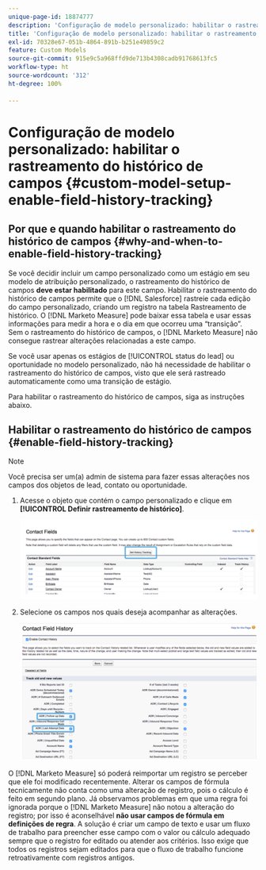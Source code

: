 ```yaml
---
unique-page-id: 18874777
description: 'Configuração de modelo personalizado: habilitar o rastreamento do histórico de campos -  [!DNL Marketo Measure]'
title: 'Configuração de modelo personalizado: habilitar o rastreamento do histórico de campos'
exl-id: 70328e67-051b-4864-891b-b251e49859c2
feature: Custom Models
source-git-commit: 915e9c5a968ffd9de713b4308cadb91768613fc5
workflow-type: ht
source-wordcount: '312'
ht-degree: 100%

---
```


# Configuração de modelo personalizado: habilitar o rastreamento do histórico de campos {#custom-model-setup-enable-field-history-tracking}

## Por que e quando habilitar o rastreamento do histórico de campos {#why-and-when-to-enable-field-history-tracking}

Se você decidir incluir um campo personalizado como um estágio em seu modelo de atribuição personalizado, o rastreamento do histórico de campos **deve estar habilitado** para este campo. Habilitar o rastreamento do histórico de campos permite que o [!DNL Salesforce] rastreie cada edição do campo personalizado, criando um registro na tabela Rastreamento de histórico. O [!DNL Marketo Measure] pode baixar essa tabela e usar essas informações para medir a hora e o dia em que ocorreu uma “transição”. Sem o rastreamento do histórico de campos, o [!DNL Marketo Measure] não consegue rastrear alterações relacionadas a este campo.

Se você usar apenas os estágios de [!UICONTROL status do lead] ou oportunidade no modelo personalizado, não há necessidade de habilitar o rastreamento do histórico de campos, visto que ele será rastreado automaticamente como uma transição de estágio.

Para habilitar o rastreamento do histórico de campos, siga as instruções abaixo.

## Habilitar o rastreamento do histórico de campos {#enable-field-history-tracking}

>[!NOTE]
>
>Você precisa ser um(a) admin de sistema para fazer essas alterações nos campos dos objetos de lead, contato ou oportunidade.

1. Acesse o objeto que contém o campo personalizado e clique em **[!UICONTROL Definir rastreamento de histórico]**.

   ![](assets/1.png)

1. Selecione os campos nos quais deseja acompanhar as alterações.

   ![](assets/2.png)

O [!DNL Marketo Measure] só poderá reimportar um registro se perceber que ele foi modificado recentemente. Alterar os campos de fórmula tecnicamente não conta como uma alteração de registro, pois o cálculo é feito em segundo plano. Já observamos problemas em que uma regra foi ignorada porque o [!DNL Marketo Measure] não notou a alteração do registro; por isso é aconselhável **não usar campos de fórmula em definições de regra**. A solução é criar um campo de texto e usar um fluxo de trabalho para preencher esse campo com o valor ou cálculo adequado sempre que o registro for editado ou atender aos critérios. Isso exige que todos os registros sejam editados para que o fluxo de trabalho funcione retroativamente com registros antigos.
